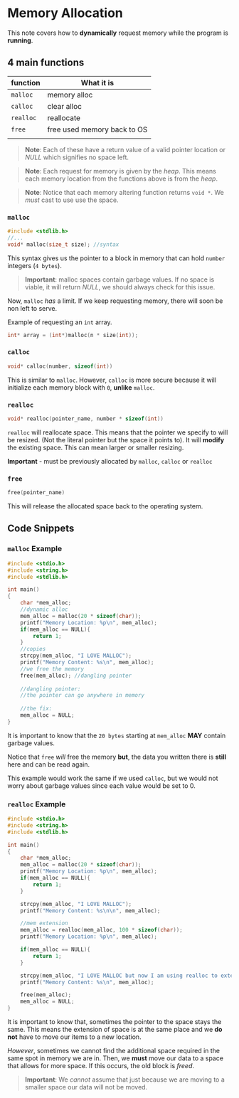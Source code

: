 # Memory Allocation
This note covers how to **dynamically** request memory while the program is **running**. 

## 4 main functions
| function  | What it is                  |
| --------- | --------------------------- |
| `malloc`  | memory alloc                |
| `calloc`  | clear alloc                 |
| `realloc` | reallocate                  |
| `free`    | free used memory back to OS |
|           |                             |

> **Note**: Each of these have a return value of a valid pointer location or *NULL* which signifies no space left. 

> **Note**: Each request for memory is given by the *heap*. This means each memory location from the functions above is from the *heap*.  

> **Note**: Notice that each memory altering function returns `void *`. We *must* cast to use use the space. 

### `malloc`
```c
#include <stdlib.h>
//...
void* malloc(size_t size); //syntax
```

This syntax gives us the pointer to a block in memory that can hold `number` integers (`4 bytes`). 
> **Important**: malloc spaces contain garbage values. If no space is viable, it will return *NULL*, we should always check for this issue.  

Now, `malloc` *has* a limit. If we keep requesting memory, there will soon be non left to serve. 

Example of requesting an `int` array.
```c
int* array = (int*)malloc(n * size(int));
```

### `calloc`
```c
void* calloc(number, sizeof(int))
```

This is similar to `malloc`. However, `calloc` is more secure because it will initialize each memory block with `0`, **unlike** `malloc`.   

### `realloc`
```c
void* realloc(pointer_name, number * sizeof(int))
```
`realloc` will reallocate space. This means that the pointer we specify to will be resized. (Not the literal pointer but the space it points to). It will **modify** the existing space. This can mean larger or smaller resizing. 

**Important** - must be previously allocated by `malloc`, `calloc` or `realloc`

### `free`
```c
free(pointer_name)
```
This will release the allocated space back to the operating system.

## Code Snippets
### `malloc` Example
```c
#include <stdio.h>
#include <string.h>
#include <stdlib.h>

int main()
{
    char *mem_alloc;
    //dynamic alloc
    mem_alloc = malloc(20 * sizeof(char));
	printf("Memory Location: %p\n", mem_alloc);
    if(mem_alloc == NULL){
        return 1;
    }
	//copies 
    strcpy(mem_alloc, "I LOVE MALLOC");
    printf("Memory Content: %s\n", mem_alloc);
	//we free the memory 
	free(mem_alloc); //dangling pointer
	
	//dangling pointer: 
	//the pointer can go anywhere in memory
	
	//the fix:
	mem_alloc = NULL;
}
```
It is important to know that the `20 bytes` starting at `mem_alloc` **MAY** contain garbage values. 

Notice that `free` *will* free the memory **but**, the data you written there is **still** here and can be read again. 

This example would work the same if we used `calloc`, but we would not worry about garbage values since each value would be set to 0.

### `realloc` Example
```c
#include <stdio.h>
#include <string.h>
#include <stdlib.h>

int main()
{
    char *mem_alloc;
    mem_alloc = malloc(20 * sizeof(char));
    printf("Memory Location: %p\n", mem_alloc);
    if(mem_alloc == NULL){
        return 1;
    }

    strcpy(mem_alloc, "I LOVE MALLOC");
    printf("Memory Content: %s\n\n", mem_alloc);

	//mem extension
    mem_alloc = realloc(mem_alloc, 100 * sizeof(char));
    printf("Memory Location: %p\n", mem_alloc);

    if(mem_alloc == NULL){
        return 1;
    }

    strcpy(mem_alloc, "I LOVE MALLOC but now I am using realloc to extend my space");
    printf("Memory Content: %s\n", mem_alloc);

    free(mem_alloc);
    mem_alloc = NULL;
}
```

It is important to know that, sometimes the pointer to the space stays the same. This means the extension of space is at the same place and we **do not** have to move our items to a new location.

*However*, sometimes we cannot find the additional space required in the same spot in memory we are in. Then, we **must** move our data to a space that allows for more space. If this occurs, the old block is *freed*.

> **Important**: We *cannot* assume that just because we are moving to a smaller space our data will not be moved. 